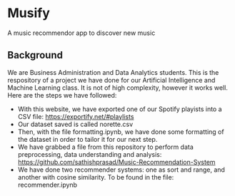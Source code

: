 # Musify
A music recommendor app to discover new music
## Background
We are Business Administration and Data Analytics students. 
This is the respository of a project we have done for our Artificial Intelligence and Machine Learning class.
It is not of high complexity, however it works well. 
Here are the steps we have followed: 
* With this website, we have exported one of our Spotify playists into a CSV file: https://exportify.net/#playlists
* Our dataset saved is called norette.csv
* Then, with the file formatting.ipynb, we have done some formatting of the dataset in order to tailor it for our next step.
* We have grabbed a file from this repository to perform data preprocessing, data understanding and analysis: https://github.com/sathishprasad/Music-Recommendation-System
* We have done two recommender systems: one as sort and range, and another with cosine similarity. To be found in the file: recommender.ipynb

  
